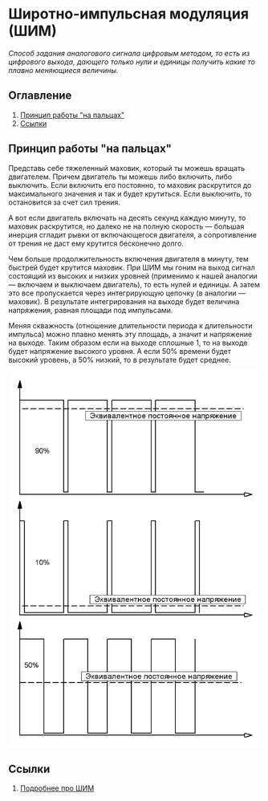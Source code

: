 # Широтно-импульсная модуляция (ШИМ)
*Способ задания аналогового сигнала цифровым методом, то есть из цифрового выхода, дающего только нули и единицы получить какие то плавно меняющиеся величины.*
## Оглавление
1. [Принцип работы "на пальцах"](#principle-of-operation)
2. [Ссылки](#links)


<a name="principle-of-operation"></a>
## Принцип работы "на пальцах"
Представь себе тяжеленный маховик, который ты можешь вращать двигателем. Причем двигатель ты можешь либо включить, либо выключить. Если включить его постоянно, то маховик раскрутится до максимального значения и так и будет крутиться. Если выключить, то остановится за счет сил трения.
 
А вот если двигатель включать на десять секунд каждую минуту, то маховик раскрутится, но далеко не на полную скорость — большая инерция сгладит рывки от включающегося двигателя, а сопротивление от трения не даст ему крутится бесконечно долго.
 
Чем больше продолжительность включения двигателя в минуту, тем быстрей будет крутится маховик.
При ШИМ мы гоним на выход сигнал состоящий из высоких и низких уровней (применимо к нашей аналогии — включаем и выключаем двигатель), то есть нулей и единицы. А затем это все пропускается через интегрирующую цепочку (в аналогии — маховик). В результате интегрирования на выходе будет величина напряжения, равная площади под импульсами.

Меняя скважность (отношение длительности периода к длительности импульса) можно плавно менять эту площадь, а значит и напряжение на выходе. Таким образом если на выходе сплошные 1, то на выходе будет напряжение высокого уровня. А если 50% времени будет высокий уровень, а 50% низкий, то в результате будет среднее.

![](images/PWM-graf.GIF)

<a name="links"></a>
## Ссылки
1. [Подробнее про ШИМ](PWM-more-details.md)